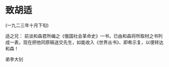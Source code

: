 # 致胡适

(一九二三年十月下旬)

适之兄：
前谈和森君所编之《俄国社会革命史》一书，已由和森将所取材之书列成一表，现在把他同原稿送交先生，如能收入《世界丛书》、即希示复，以便转达和森！

弟李大钊


